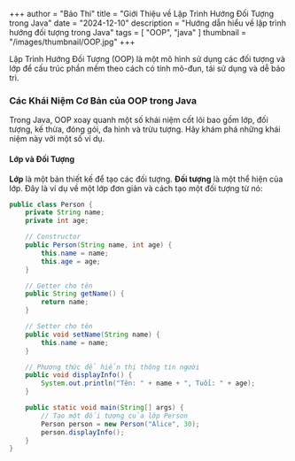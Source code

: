 +++
author = "Bảo Thi"
title = "Giới Thiệu về Lập Trình Hướng Đối Tượng trong Java"
date = "2024-12-10"
description = "Hướng dẫn hiểu về lập trình hướng đối tượng trong Java"
tags = [
    "OOP",
    "java"
]
thumbnail = "/images/thumbnail/OOP.jpg"
+++

Lập Trình Hướng Đối Tượng (OOP) là một mô hình sử dụng các đối tượng và lớp để cấu trúc phần mềm theo cách có tính mô-đun, tái sử dụng và dễ bảo trì.

<!--more-->

### Các Khái Niệm Cơ Bản của OOP trong Java

Trong Java, OOP xoay quanh một số khái niệm cốt lõi bao gồm lớp, đối tượng, kế thừa, đóng gói, đa hình và trừu tượng. Hãy khám phá những khái niệm này với một số ví dụ.

#### Lớp và Đối Tượng

**Lớp** là một bản thiết kế để tạo các đối tượng. **Đối tượng** là một thể hiện của lớp. Đây là ví dụ về một lớp đơn giản và cách tạo một đối tượng từ nó:

```java
public class Person {
    private String name;
    private int age;

    // Constructor
    public Person(String name, int age) {
        this.name = name;
        this.age = age;
    }

    // Getter cho tên
    public String getName() {
        return name;
    }

    // Setter cho tên
    public void setName(String name) {
        this.name = name;
    }

    // Phương thức để hiển thị thông tin người
    public void displayInfo() {
        System.out.println("Tên: " + name + ", Tuổi: " + age);
    }

    public static void main(String[] args) {
        // Tạo một đối tượng của lớp Person
        Person person = new Person("Alice", 30);
        person.displayInfo();
    }
}

